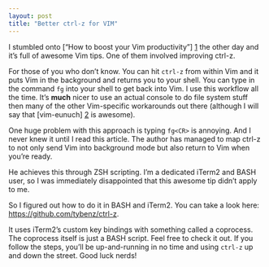 ```yaml
---
layout: post
title: "Better ctrl-z for VIM"
---
```


I stumbled onto [&ldquo;How to boost your Vim productivity&rdquo;] [1] the other day and
it&#8217;s full of awesome Vim tips.  One of them involved improving ctrl-z.

For those of you who don&#8217;t know. You can hit `ctrl-z` from within Vim and it
puts Vim in the background and returns you to your shell. You can type in the
command `fg` into your shell to get back into Vim. I use this workflow all the
time. It&#8217;s **much** nicer to use an actual console to do file system stuff then
many of the other Vim-specific workarounds out there (although I will say that
[vim-eunuch] [2] is awesome).

One huge problem with this approach is typing `fg<CR>` is annoying. And I never
knew it until I read this article. The author has managed to map ctrl-z to not
only send Vim into background mode but also return to Vim when you&#8217;re ready.

He achieves this through ZSH scripting. I&#8217;m a dedicated iTerm2 and BASH user,
so I was immediately disappointed that this awesome tip didn&#8217;t apply to me.

So I figured out how to do it in BASH and iTerm2. You can take a look here:
<https://github.com/tybenz/ctrl-z>.

It uses iTerm2&#8217;s custom key bindings with something called a coprocess.
The coprocess itself is just a BASH script. Feel free to check it out. If you
follow the steps, you&#8217;ll be up-and-running in no time and using
`ctrl-z` up and down the street. Good luck nerds!

[1]: http://sheerun.net/2014/03/21/how-to-boost-your-vim-productivity/
[2]: https://github.com/tpope/vim-eunuch
